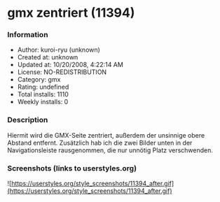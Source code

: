 # gmx zentriert (11394)

### Information
- Author: kuroi-ryu (unknown)
- Created at: unknown
- Updated at: 10/20/2008, 4:22:14 AM
- License: NO-REDISTRIBUTION
- Category: gmx
- Rating: undefined
- Total installs: 1110
- Weekly installs: 0


### Description
Hiermit wird die GMX-Seite zentriert, außerdem der unsinnige obere Abstand entfernt.
Zusätzlich hab ich die zwei Bilder unten in der Navigationsleiste rausgenommen, die nur unnötig Platz verschwenden.


### Screenshots (links to userstyles.org)
![https://userstyles.org/style_screenshots/11394_after.gif](https://userstyles.org/style_screenshots/11394_after.gif)


